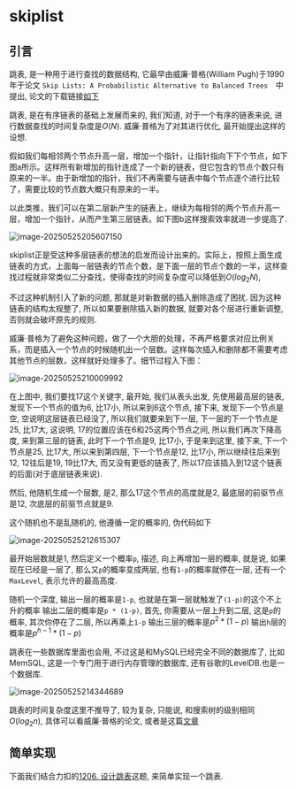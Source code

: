 # skiplist  

## 引言

跳表, 是一种用于进行查找的数据结构, 它最早由威廉·普格(William Pugh)于1990年于论文 `Skip Lists: A Probabilistic Alternative to Balanced Trees  `中提出, 论文的下载链接[如下](https://ftp.cs.umd.edu/pub/skipLists/skiplists.pdf)

跳表, 是在有序链表的基础上发展而来的, 我们知道, 对于一个有序的链表来说, 进行数据查找的时间复杂度是$O(N)$.  威廉·普格为了对其进行优化, 最开始提出这样的设想. 

假如我们每相邻两个节点升高一层，增加一个指针，让指针指向下下个节点，如下图a所示。这样所有新增加的指针连成了一个新的链表，但它包含的节点个数只有原来的一半。由于新增加的指针，我们不再需要与链表中每个节点逐个进行比较了，需要比较的节点数大概只有原来的一半。

以此类推，我们可以在第二层新产生的链表上，继续为每相邻的两个节点升高一层，增加一个指针，从而产生第三层链表。如下图b这样搜索效率就进一步提高了.

![image-20250525205607150](https://md-wind.oss-cn-nanjing.aliyuncs.com/md/20250525205607213.png)

skiplist正是受这种多层链表的想法的启发而设计出来的。实际上，按照上面生成链表的方式，上面每一层链表的节点个数，是下面一层的节点个数的一半，这样查找过程就非常类似二分查找，使得查找的时间复杂度可以降低到$O(log_2N)$, 

不过这种机制引入了新的问题, 那就是对新数据的插入删除造成了困扰. 因为这种链表的结构太规整了, 所以如果要删除插入新的数据, 就要对各个层进行重新调整, 否则就会破坏原先的规则.

威廉·普格为了避免这种问题，做了一个大胆的处理，不再严格要求对应比例关系，而是插入一个节点的时候随机出一个层数。这样每次插入和删除都不需要考虑其他节点的层数，这样就好处理多了。细节过程入下图：  

![image-20250525210009992](https://md-wind.oss-cn-nanjing.aliyuncs.com/md/20250525210010034.png)

在上图中, 我们要找17这个关键字, 最开始, 我们从表头出发, 先使用最高层的链表, 发现下一个节点的值为6, 比17小, 所以来到6这个节点, 接下来, 发现下一个节点是空, 空说明这层链表已经没了, 所以我们就要来到下一层, 下一层的下一个节点是25, 比17大, 这说明, 17的位置应该在6和25这两个节点之间, 所以我们再次下降高度, 来到第三层的链表, 此时下一个节点是9, 比17小, 于是来到这里, 接下来, 下一个节点是25, 比17大, 所以来到第四层, 下一个节点是12, 比17小, 所以继续往后来到12, 12往后是19, 19比17大, 而又没有更低的链表了, 所以17应该插入到12这个链表的后面(对于底层链表来说).

然后, 他随机生成一个层数, 是2, 那么17这个节点的高度就是2, 最底层的前驱节点是12, 次底层的前驱节点就是9.

这个随机也不是乱随机的, 他遵循一定的概率的, 伪代码如下

![image-20250525212615307](https://md-wind.oss-cn-nanjing.aliyuncs.com/md/20250525212615343.png)

最开始层数就是1, 然后定义一个概率`p`, 描述, 向上再增加一层的概率, 就是说, 如果现在已经是一层了, 那么又`p`的概率变成两层, 也有`1-p`的概率就停在一层, 还有一个`MaxLevel`, 表示允许的最高高度.

随机一个深度, 输出一层的概率是`1-p`, 也就是在第一层就触发了`(1-p)`的这个不上升的概率
输出二层的概率是`p * (1-p)`, 首先, 你需要从一层上升到二层, 这是`p`的概率, 其次你停在了二层, 所以再乘上`1-p`
输出三层的概率是$p^2 * (1-p)$
输出`h`层的概率是$p^{h-1} * (1-p)$

跳表在一些数据库里面也会用, 不过这是和MySQL已经完全不同的数据库了, 比如MemSQL, 这是一个专门用于进行内存管理的数据库, 还有谷歌的LevelDB.也是一个数据库. 

![image-20250525214344689](https://md-wind.oss-cn-nanjing.aliyuncs.com/md/20250525214344737.png)

跳表的时间复杂度这里不推导了, 较为复杂, 只能说, 和搜索树的级别相同$O(log_2n)$, 具体可以看威廉·普格的论文, 或者是这篇[文章](http://zhangtielei.com/posts/blog-redis-skiplist.html)

## 简单实现

下面我们结合力扣的[1206. 设计跳表](https://leetcode.cn/problems/design-skiplist/)这题, 来简单实现一个跳表.